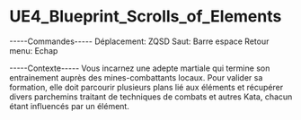 # UE4_Blueprint_Scrolls_of_Elements

-----Commandes-----
Déplacement: ZQSD
Saut: Barre espace
Retour menu: Echap

-----Contexte-----
  Vous incarnez une adepte martiale qui termine son entrainement auprès des mines-combattants locaux.
Pour valider sa formation, elle doit parcourir plusieurs plans lié aux éléments et récupérer divers parchemins
traitant de techniques de combats et autres Kata, chacun étant influencés par un élément.
